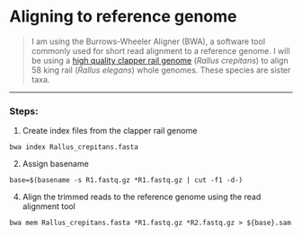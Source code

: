 # Aligning to reference genome
> I am using the Burrows-Wheeler Aligner (BWA), a software tool commonly used for short read alignment to a reference genome. I will be using a [high quality clapper rail genome](https://figshare.com/articles/dataset/A_high_quality_de_novo_genome_assembly_for_Clapper_Rail_Rallus_crepitans_/21983261) (*Rallus crepitans*) to align 58 king rail (*Rallus elegans*) whole genomes. These species are sister taxa.
---
### Steps:
1. Create index files from the clapper rail genome
```
bwa index Rallus_crepitans.fasta
```
2. Assign basename
``` 
base=$(basename -s R1.fastq.gz *R1.fastq.gz | cut -f1 -d-)
```
4. Align the trimmed reads to the reference genome using the read alignment tool
```
bwa mem Rallus_crepitans.fasta *R1.fastq.gz *R2.fastq.gz > ${base}.sam 
```
